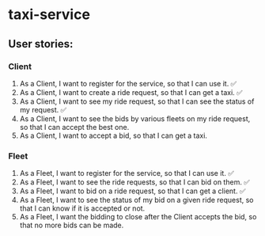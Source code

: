 # taxi-service

## User stories:
### Client
1. As a Client, I want to register for the service, so that I can use it. ✅
2. As a Client, I want to create a ride request, so that I can get a taxi. ✅
3. As a Client, I want to see my ride request, so that I can see the status of my request. ✅
4. As a Client, I want to see the bids by various fleets on my ride request, so that I can accept the best one.
5. As a Client, I want to accept a bid, so that I can get a taxi. 

### Fleet
1. As a Fleet, I want to register for the service, so that I can use it. ✅
2. As a Fleet, I want to see the ride requests, so that I can bid on them. ✅
3. As a Fleet, I want to bid on a ride request, so that I can get a client. ✅
4. As a Fleet, I want to see the status of my bid on a given ride request, so that I can know if it is accepted or not.
5. As a Fleet, I want the bidding to close after the Client accepts the bid, so that no more bids can be made.

